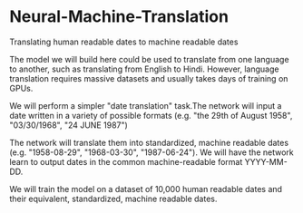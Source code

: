 # Neural-Machine-Translation
Translating human readable dates to machine readable dates


The model we will build here could be used to translate from one language to another, such as translating from English to Hindi.
However, language translation requires massive datasets and usually takes days of training on GPUs.

We will perform a simpler "date translation" task.The network will input a date written in a variety of possible formats (e.g. "the 29th of August 1958", "03/30/1968", "24 JUNE 1987")


The network will translate them into standardized, machine readable dates (e.g. "1958-08-29", "1968-03-30", "1987-06-24").
We will have the network learn to output dates in the common machine-readable format YYYY-MM-DD.

We will train the model on a dataset of 10,000 human readable dates and their equivalent, standardized, machine readable dates. 
